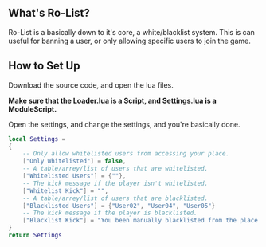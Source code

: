 ## What's Ro-List?
Ro-List is a basically down to it's core, a white/blacklist system. This is can useful for banning a user, or only allowing specific users to join the game.

## How to Set Up
Download the source code, and open the lua files.

**Make sure that the __Loader.lua__ is a Script, and __Settings.lua__ is a ModuleScript.**

Open the settings, and change the settings, and you're basically done.

```lua
local Settings = 
{
	-- Only allow whitelisted users from accessing your place.
	["Only Whitelisted"] = false,
	-- A table/arrey/list of users that are whitelisted.
	["Whitelisted Users"] = {""},
	-- The kick message if the player isn't whitelisted.
	["Whitelist Kick"] = "",
	-- A table/arrey/list of users that are blacklisted.
	["Blacklisted Users"] = {"User02", "User04", "User05"}
	-- The kick message if the player is blacklisted.
	["Blacklist Kick"] = "You been manually blacklisted from the place."
}
return Settings
```

